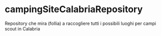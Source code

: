 # campingSiteCalabriaRepository
Repository che mira (follia) a raccogliere tutti i possibili luoghi per campi scout in Calabria
